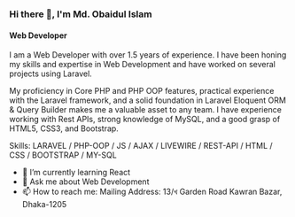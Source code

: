 ### Hi there 👋, I'm Md. Obaidul Islam
#### Web Developer
I am a Web Developer with over 1.5 years of experience. I have been honing my skills and expertise in Web Development and have worked on several projects using Laravel.

My proficiency in Core PHP and PHP OOP features, practical experience with the Laravel framework, and a solid foundation in Laravel Eloquent ORM & Query Builder makes me a valuable asset to any team. I have experience working with Rest APIs, strong knowledge of MySQL, and a good grasp of HTML5, CSS3, and Bootstrap.

Skills: LARAVEL / PHP-OOP / JS / AJAX / LIVEWIRE / REST-API / HTML / CSS / BOOTSTRAP / MY-SQL

- 🌱 I’m currently learning  React 
- 💬 Ask me about Web Development 
- 📫 How to reach me: Mailing Address: 13/খ Garden Road Kawran Bazar, Dhaka-1205 
